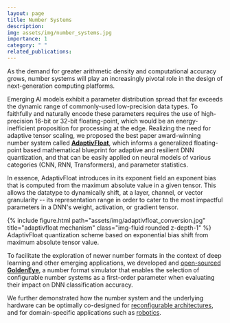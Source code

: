 ```yaml
---
layout: page
title: Number Systems
description: 
img: assets/img/number_systems.jpg
importance: 1
category: " "
related_publications: 
---
```


As the demand for greater arithmetic density and computational accuracy grows, number systems will play an increasingly pivotal role in the design of next-generation computing platforms.

Emerging AI models exhibit a parameter distribution spread that far exceeds the dynamic range of commonly-used low-precision data types. To faithfully and naturally encode these parameters requires the use of high-precision 16-bit or 32-bit floating-point, which would be an energy-inefficient proposition for processing at the edge. 
Realizing the need for adaptive tensor scaling, we proposed the best paper award-winning number system called [__AdaptivFloat__](http://127.0.0.1:4000/assets/pdf/Tambe_dac_2020_paper.pdf), which informs a generalized floating-point based mathematical blueprint for adaptive and resilient DNN quantization, and that can be easily applied on neural models of various categories (CNN, RNN, Transformers), and parameter statistics. 

In essence, AdaptivFloat introduces in its exponent field an exponent bias that is computed from the maximum absolute value in a given tensor. This allows the datatype to dynamically shift, at a layer, channel, or vector granularity -- its representation range in order to cater to the most impactful parameters in a DNN's weight, activation, or gradient tensor. 

<div class="row">
    <div class="col-sm mt-3 mt-md-0">
        {% include figure.html path="assets/img/adaptivfloat_conversion.jpg" title="adaptivfloat mechanism" class="img-fluid rounded z-depth-1" %}
    </div>
</div>
<div class="caption">
    AdaptivFloat quantization scheme based on exponential bias shift from maximum absolute tensor value.
</div>

To facilitate the exploration of newer number formats in the context of deep learning and other emerging applications, we developed and [open-sourced](https://github.com/ma3mool/goldeneye) [__GoldenEye__](https://ma3mool.github.io/files/22-DSN-goldeneye.pdf), a number format simulator that enables the selection of configurable number systems as a first-order parameter when evaluating their impact on DNN classification accuracy. 

We further demonstrated how the number system and the underlying hardware can be optimally co-designed for [reconfigurable architectures](https://dl.acm.org/doi/10.1145/3524059.3532359), and for domain-specific applications such as [robotics](https://ras.papercept.net/conferences/conferences/IROS23/program/IROS23_ContentListWeb_2.html).